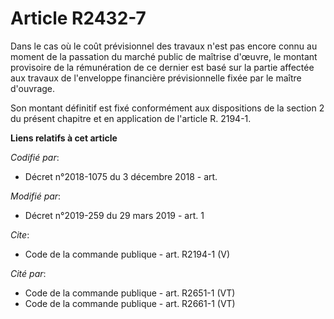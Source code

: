 # Article R2432-7

Dans le cas où le coût prévisionnel des travaux n'est pas encore connu au moment de la passation du marché public de maîtrise
d'œuvre, le montant provisoire de la rémunération de ce dernier est basé sur la partie affectée aux travaux de l'enveloppe
financière prévisionnelle fixée par le maître d'ouvrage. 

Son montant définitif est fixé conformément aux dispositions de la section 2 du présent chapitre et en application de
l'article R. 2194-1.

**Liens relatifs à cet article**

_Codifié par_:

  - Décret n°2018-1075 du 3 décembre 2018 - art.

_Modifié par_:

  - Décret n°2019-259 du 29 mars 2019 - art. 1

_Cite_:

  - Code de la commande publique - art. R2194-1 (V)

_Cité par_:

  - Code de la commande publique - art. R2651-1 (VT)
  - Code de la commande publique - art. R2661-1 (VT)
